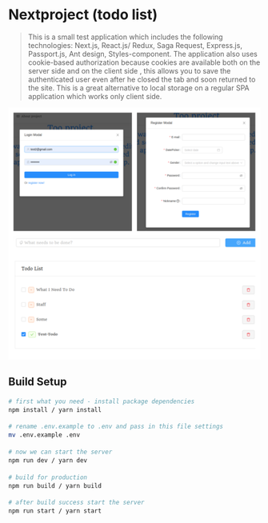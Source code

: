 # Nextproject (todo list)

> This is a small test application which includes the following technologies: Next.js, React.js/ Redux, Saga Request, Express.js, Passport.js, Ant design, Styles-component. The application also uses cookie-based authorization because cookies are available both on the server side and on the client side , this  allows you to save the authenticated user even after he closed the tab and soon returned to the site. This is a great alternative to local storage on a regular SPA application which works only client side.

![](https://github.com/Nikitagizatulin/nextproject/blob/master/todoproject.png)

## Build Setup

``` bash
# first what you need - install package dependencies
npm install / yarn install

# rename .env.example to .env and pass in this file settings
mv .env.example .env

# now we can start the server
npm run dev / yarn dev

# build for production
npm run build / yarn build

# after build success start the server 
npm run start / yarn start
```
